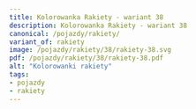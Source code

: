 ```yaml
---
title: Kolorowanka Rakiety - wariant 38
description: Kolorowanka Rakiety - wariant 38
canonical: /pojazdy/rakiety/
variant_of: rakiety
image: /pojazdy/rakiety/38/rakiety-38.svg
pdf: /pojazdy/rakiety/38/rakiety-38.pdf
alt: "Kolorowanki rakiety"
tags:
- pojazdy
- rakiety
---
```

